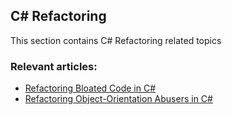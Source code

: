 ## C# Refactoring

This section contains C# Refactoring related topics
### Relevant articles:

- [Refactoring Bloated Code in C#](https://code-maze.com/csharp-refactoring-bloated-code/)
- [Refactoring Object-Orientation Abusers in C#](https://code-maze.com/csharp-refactoring-object-orientation-abusers/)
